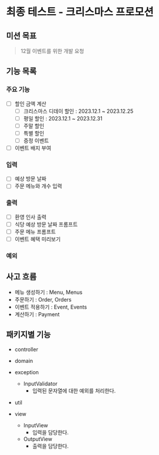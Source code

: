 # 최종 테스트 - 크리스마스 프로모션

## 미션 목표
> 12월 이벤트를 위한 개발 요청

## 기능 목록

### 주요 기능
- [ ] 할인 금액 계산
  - [ ] 크리스마스 디데이 할인 : 2023.12.1 ~ 2023.12.25
  - [ ] 평일 할인 : 2023.12.1 ~ 2023.12.31
  - [ ] 주말 할인
  - [ ] 특별 할인
  - [ ] 증정 이벤트
- [ ] 이벤트 배지 부여

### 입력
- [ ] 예상 방문 날짜
- [ ] 주문 메뉴와 개수 입력

### 출력
- [ ] 환영 인사 출력 
- [ ] 식당 예상 방문 날짜 프롬프트
- [ ] 주문 메뉴 프롬프트
- [ ] 이벤트 혜택 미리보기

### 예외

## 사고 흐름
- 메뉴 생성하기 : Menu, Menus
- 주문하기 : Order, Orders
- 이벤트 적용하기 : Event, Events
- 계산하기 : Payment

## 패키지별 기능
- controller

- domain

- exception
    - InputValidator
        - 입력된 문자열에 대한 예외를 처리한다.
- util

- view
    - InputView
        - 입력을 담당한다.
    - OutputView
        - 출력을 담당한다.